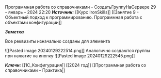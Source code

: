
Программная работа со справочниками - СоздатьГруппуНаСервере
 29 - январь - 2024  22:20 
***Источник:***  [[Курс IronSkills]] [[Занятие 9 - Объектный подход к программированию. Программная работа с объектами конфигурации]]

***Заметка*** 

Все реквизиты изначально созданы для элемента

![[Pasted image 20240129222514.png]]
Аналогично создаются группы при нажатие на кнопку
![[Pasted image 20240129222545.png]]

***Ключи:*** [[1С_Конфигурация]] [[2024 год]] [[Программная работа со справочниками - Практика]]